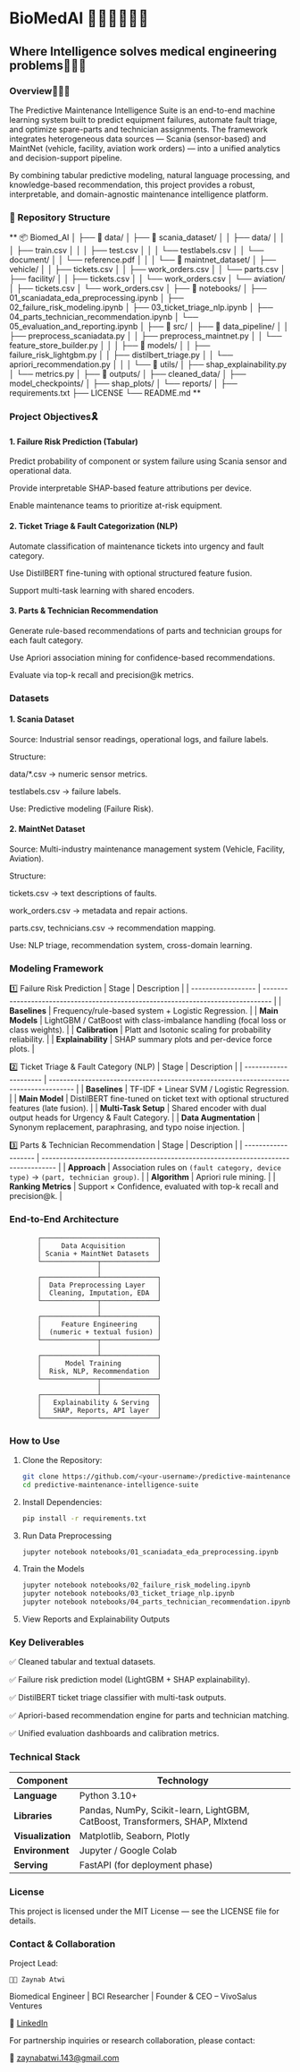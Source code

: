 # BioMedAI 👨🏼‍🔬👨🏼‍🔬
## Where Intelligence solves medical engineering problems🧑🏼‍⚕️

### Overview👩🏼‍💻

The Predictive Maintenance Intelligence Suite is an end-to-end machine learning system built to predict equipment failures, automate fault triage, and optimize spare-parts and technician assignments.
The framework integrates heterogeneous data sources — Scania (sensor-based) and MaintNet (vehicle, facility, aviation work orders) — into a unified analytics and decision-support pipeline.

By combining tabular predictive modeling, natural language processing, and knowledge-based recommendation, this project provides a robust, interpretable, and domain-agnostic maintenance intelligence platform.

### 📁 Repository Structure
**
📦 Biomed_AI
│
├── 📁 data/
│ ├── 📁 scania_dataset/
│ │ ├── data/
│ │ │ ├── train.csv
│ │ │ ├── test.csv
│ │ │ └── testlabels.csv
│ │ └── document/
│ │ └── reference.pdf
│ │
│ └── 📁 maintnet_dataset/
│ ├── vehicle/
│ │ ├── tickets.csv
│ │ ├── work_orders.csv
│ │ └── parts.csv
│ ├── facility/
│ │ ├── tickets.csv
│ │ └── work_orders.csv
│ └── aviation/
│ ├── tickets.csv
│ └── work_orders.csv
│
├── 📁 notebooks/
│ ├── 01_scaniadata_eda_preprocessing.ipynb
│ ├── 02_failure_risk_modeling.ipynb
│ ├── 03_ticket_triage_nlp.ipynb
│ ├── 04_parts_technician_recommendation.ipynb
│ └── 05_evaluation_and_reporting.ipynb
│
├── 📁 src/
│ ├── 📁 data_pipeline/
│ │ ├── preprocess_scaniadata.py
│ │ ├── preprocess_maintnet.py
│ │ └── feature_store_builder.py
│ │
│ ├── 📁 models/
│ │ ├── failure_risk_lightgbm.py
│ │ ├── distilbert_triage.py
│ │ └── apriori_recommendation.py
│ │
│ └── 📁 utils/
│ ├── shap_explainability.py
│ └── metrics.py
│
├── 📁 outputs/
│ ├── cleaned_data/
│ ├── model_checkpoints/
│ ├── shap_plots/
│ └── reports/
│
├── requirements.txt
├── LICENSE
└── README.md
**
### Project Objectives🎗
#### 1. Failure Risk Prediction (Tabular)

Predict probability of component or system failure using Scania sensor and operational data.

Provide interpretable SHAP-based feature attributions per device.

Enable maintenance teams to prioritize at-risk equipment.

#### 2. Ticket Triage & Fault Categorization (NLP)

Automate classification of maintenance tickets into urgency and fault category.

Use DistilBERT fine-tuning with optional structured feature fusion.

Support multi-task learning with shared encoders.

#### 3. Parts & Technician Recommendation

Generate rule-based recommendations of parts and technician groups for each fault category.

Use Apriori association mining for confidence-based recommendations.

Evaluate via top-k recall and precision@k metrics.

### Datasets
#### 1. Scania Dataset

Source: Industrial sensor readings, operational logs, and failure labels.

Structure:

data/*.csv → numeric sensor metrics.

testlabels.csv → failure labels.

Use: Predictive modeling (Failure Risk).
#### 2. MaintNet Dataset

Source: Multi-industry maintenance management system (Vehicle, Facility, Aviation).

Structure:

tickets.csv → text descriptions of faults.

work_orders.csv → metadata and repair actions.

parts.csv, technicians.csv → recommendation mapping.

Use: NLP triage, recommendation system, cross-domain learning.

### Modeling Framework
1️⃣ Failure Risk Prediction
| Stage              | Description                                                                      |
| ------------------ | -------------------------------------------------------------------------------- |
| **Baselines**      | Frequency/rule-based system + Logistic Regression.                               |
| **Main Models**    | LightGBM / CatBoost with class-imbalance handling (focal loss or class weights). |
| **Calibration**    | Platt and Isotonic scaling for probability reliability.                          |
| **Explainability** | SHAP summary plots and per-device force plots.                                   |

2️⃣ Ticket Triage & Fault Category (NLP)
| Stage                 | Description                                                                           |
| --------------------- | ------------------------------------------------------------------------------------- |
| **Baselines**         | TF-IDF + Linear SVM / Logistic Regression.                                            |
| **Main Model**        | DistilBERT fine-tuned on ticket text with optional structured features (late fusion). |
| **Multi-Task Setup**  | Shared encoder with dual output heads for Urgency & Fault Category.                   |
| **Data Augmentation** | Synonym replacement, paraphrasing, and typo noise injection.                          |

3️⃣ Parts & Technician Recommendation
| Stage               | Description                                                                        |
| ------------------- | ---------------------------------------------------------------------------------- |
| **Approach**        | Association rules on `(fault category, device type)` → `(part, technician group)`. |
| **Algorithm**       | Apriori rule mining.                                                               |
| **Ranking Metrics** | Support × Confidence, evaluated with top-k recall and precision@k.                 |


### End-to-End Architecture
           ┌─────────────────────────────┐
           │     Data Acquisition        │
           │ Scania + MaintNet Datasets  │
           └──────────────┬──────────────┘
                          │
           ┌──────────────┴──────────────┐
           │  Data Preprocessing Layer   │
           │  Cleaning, Imputation, EDA  │
           └──────────────┬──────────────┘
                          │
           ┌──────────────┴──────────────┐
           │     Feature Engineering     │
           │  (numeric + textual fusion) │
           └──────────────┬──────────────┘
                          │
           ┌──────────────┴──────────────┐
           │      Model Training         │
           │  Risk, NLP, Recommendation  │
           └──────────────┬──────────────┘
                          │
           ┌──────────────┴──────────────┐
           │   Explainability & Serving  │
           │   SHAP, Reports, API layer  │
           └─────────────────────────────┘

### How to Use

1. Clone the Repository:
   ```bash
   git clone https://github.com/<your-username>/predictive-maintenance-intelligence-suite.git
   cd predictive-maintenance-intelligence-suite

2. Install Dependencies:
   ```bash
   pip install -r requirements.txt

3. Run Data Preprocessing
   ```bash
   jupyter notebook notebooks/01_scaniadata_eda_preprocessing.ipynb

4. Train the Models
    ```bash
   jupyter notebook notebooks/02_failure_risk_modeling.ipynb
   jupyter notebook notebooks/03_ticket_triage_nlp.ipynb
   jupyter notebook notebooks/04_parts_technician_recommendation.ipynb

5. View Reports and Explainability Outputs

### Key Deliverables

✅ Cleaned tabular and textual datasets.

✅ Failure risk prediction model (LightGBM + SHAP explainability).

✅ DistilBERT ticket triage classifier with multi-task outputs.

✅ Apriori-based recommendation engine for parts and technician matching.

✅ Unified evaluation dashboards and calibration metrics.
 
### Technical Stack
| Component         | Technology                                                                   |
| ----------------- | ---------------------------------------------------------------------------- |
| **Language**      | Python 3.10+                                                                 |
| **Libraries**     | Pandas, NumPy, Scikit-learn, LightGBM, CatBoost, Transformers, SHAP, Mlxtend |
| **Visualization** | Matplotlib, Seaborn, Plotly                                                  |
| **Environment**   | Jupyter / Google Colab                                                       |
| **Serving**       | FastAPI (for deployment phase)                                               |


### License

This project is licensed under the MIT License — see the LICENSE file for details.

### Contact & Collaboration

Project Lead:
    
    👩‍💼 Zaynab Atwi

Biomedical Engineer | BCI Researcher | Founder & CEO – VivoSalus Ventures

🔗 [LinkedIn](https://www.linkedin.com/in/zaynabatwi/)

For partnership inquiries or research collaboration, please contact:

📧 [zaynabatwi.143@gmail.com](zaynabatwi.143@gmail.com)



